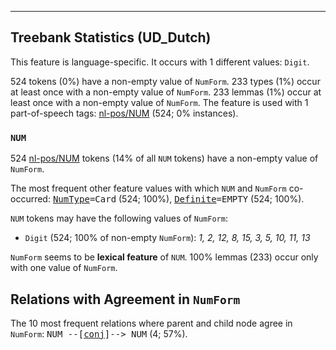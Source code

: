 

--------------------------------------------------------------------------------

## Treebank Statistics (UD_Dutch)

This feature is language-specific.
It occurs with 1 different values: `Digit`.

524 tokens (0%) have a non-empty value of `NumForm`.
233 types (1%) occur at least once with a non-empty value of `NumForm`.
233 lemmas (1%) occur at least once with a non-empty value of `NumForm`.
The feature is used with 1 part-of-speech tags: [nl-pos/NUM]() (524; 0% instances).

### `NUM`

524 [nl-pos/NUM]() tokens (14% of all `NUM` tokens) have a non-empty value of `NumForm`.

The most frequent other feature values with which `NUM` and `NumForm` co-occurred: <tt><a href="NumType.html">NumType</a>=Card</tt> (524; 100%), <tt><a href="Definite.html">Definite</a>=EMPTY</tt> (524; 100%).

`NUM` tokens may have the following values of `NumForm`:

* `Digit` (524; 100% of non-empty `NumForm`): <em>1, 2, 12, 8, 15, 3, 5, 10, 11, 13</em>

`NumForm` seems to be **lexical feature** of `NUM`. 100% lemmas (233) occur only with one value of `NumForm`.

## Relations with Agreement in `NumForm`

The 10 most frequent relations where parent and child node agree in `NumForm`:
<tt>NUM --[<a href="../dep/conj.html">conj</a>]--> NUM</tt> (4; 57%).

